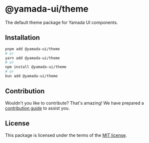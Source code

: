 # @yamada-ui/theme

The default theme package for Yamada UI components.

## Installation

```sh
pnpm add @yamada-ui/theme
# or
yarn add @yamada-ui/theme
# or
npm install @yamada-ui/theme
# or
bun add @yamada-ui/theme
```

## Contribution

Wouldn't you like to contribute? That's amazing! We have prepared a [contribution guide](https://github.com/yamada-ui/yamada-ui/blob/main/CONTRIBUTING.md) to assist you.

## License

This package is licensed under the terms of the
[MIT license](https://github.com/yamada-ui/yamada-ui/blob/main/LICENSE).
